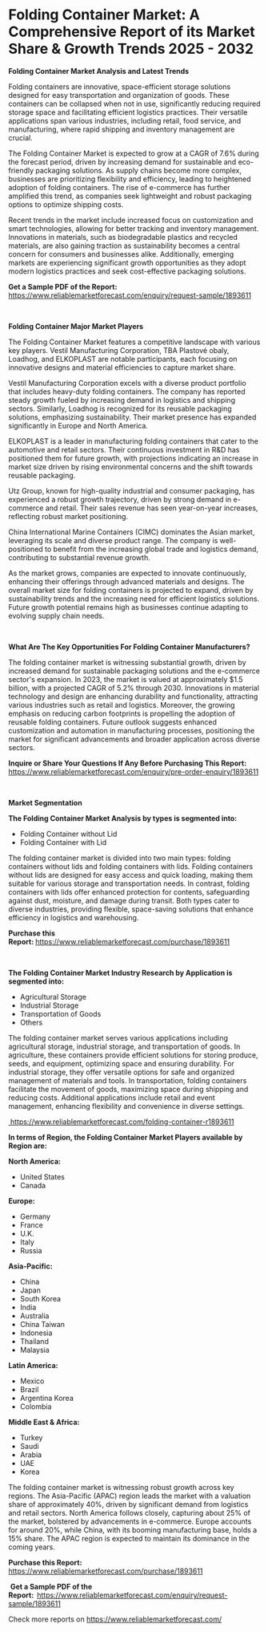 <p><h1>Folding Container Market: A Comprehensive Report of its Market Share & Growth Trends 2025 - 2032</h1></p><p><strong>Folding Container Market Analysis and Latest Trends</strong></p>
<p><p>Folding containers are innovative, space-efficient storage solutions designed for easy transportation and organization of goods. These containers can be collapsed when not in use, significantly reducing required storage space and facilitating efficient logistics practices. Their versatile applications span various industries, including retail, food service, and manufacturing, where rapid shipping and inventory management are crucial.</p><p>The Folding Container Market is expected to grow at a CAGR of 7.6% during the forecast period, driven by increasing demand for sustainable and eco-friendly packaging solutions. As supply chains become more complex, businesses are prioritizing flexibility and efficiency, leading to heightened adoption of folding containers. The rise of e-commerce has further amplified this trend, as companies seek lightweight and robust packaging options to optimize shipping costs.</p><p>Recent trends in the market include increased focus on customization and smart technologies, allowing for better tracking and inventory management. Innovations in materials, such as biodegradable plastics and recycled materials, are also gaining traction as sustainability becomes a central concern for consumers and businesses alike. Additionally, emerging markets are experiencing significant growth opportunities as they adopt modern logistics practices and seek cost-effective packaging solutions.</p></p>
<p><strong>Get a Sample PDF of the Report:&nbsp;</strong> <a href="https://www.reliablemarketforecast.com/enquiry/request-sample/1893611?utm_campaign=2472&utm_medium=2&utm_source=Github&utm_content=ia&utm_term=05042025&utm_id=folding-container">https://www.reliablemarketforecast.com/enquiry/request-sample/1893611</a></p>
<p>&nbsp;</p>
<p><strong>Folding Container Major Market Players</strong></p>
<p><p>The Folding Container Market features a competitive landscape with various key players. Vestil Manufacturing Corporation, TBA Plastové obaly, Loadhog, and ELKOPLAST are notable participants, each focusing on innovative designs and material efficiencies to capture market share.</p><p>Vestil Manufacturing Corporation excels with a diverse product portfolio that includes heavy-duty folding containers. The company has reported steady growth fueled by increasing demand in logistics and shipping sectors. Similarly, Loadhog is recognized for its reusable packaging solutions, emphasizing sustainability. Their market presence has expanded significantly in Europe and North America.</p><p>ELKOPLAST is a leader in manufacturing folding containers that cater to the automotive and retail sectors. Their continuous investment in R&D has positioned them for future growth, with projections indicating an increase in market size driven by rising environmental concerns and the shift towards reusable packaging.</p><p>Utz Group, known for high-quality industrial and consumer packaging, has experienced a robust growth trajectory, driven by strong demand in e-commerce and retail. Their sales revenue has seen year-on-year increases, reflecting robust market positioning.</p><p>China International Marine Containers (CIMC) dominates the Asian market, leveraging its scale and diverse product range. The company is well-positioned to benefit from the increasing global trade and logistics demand, contributing to substantial revenue growth.</p><p>As the market grows, companies are expected to innovate continuously, enhancing their offerings through advanced materials and designs. The overall market size for folding containers is projected to expand, driven by sustainability trends and the increasing need for efficient logistics solutions. Future growth potential remains high as businesses continue adapting to evolving supply chain needs.</p></p>
<p>&nbsp;</p>
<p><strong>What Are The Key Opportunities For Folding Container Manufacturers?</strong></p>
<p><p>The folding container market is witnessing substantial growth, driven by increased demand for sustainable packaging solutions and the e-commerce sector's expansion. In 2023, the market is valued at approximately $1.5 billion, with a projected CAGR of 5.2% through 2030. Innovations in material technology and design are enhancing durability and functionality, attracting various industries such as retail and logistics. Moreover, the growing emphasis on reducing carbon footprints is propelling the adoption of reusable folding containers. Future outlook suggests enhanced customization and automation in manufacturing processes, positioning the market for significant advancements and broader application across diverse sectors.</p></p>
<p><strong>Inquire or Share Your Questions If Any Before Purchasing This Report:</strong> <a href="https://www.reliablemarketforecast.com/enquiry/pre-order-enquiry/1893611?utm_campaign=2472&utm_medium=2&utm_source=Github&utm_content=ia&utm_term=05042025&utm_id=folding-container">https://www.reliablemarketforecast.com/enquiry/pre-order-enquiry/1893611</a></p>
<p>&nbsp;</p>
<p><strong>Market Segmentation</strong></p>
<p><strong>The Folding Container Market Analysis by types is segmented into:</strong></p>
<p><ul><li>Folding Container without Lid</li><li>Folding Container with Lid</li></ul></p>
<p><p>The folding container market is divided into two main types: folding containers without lids and folding containers with lids. Folding containers without lids are designed for easy access and quick loading, making them suitable for various storage and transportation needs. In contrast, folding containers with lids offer enhanced protection for contents, safeguarding against dust, moisture, and damage during transit. Both types cater to diverse industries, providing flexible, space-saving solutions that enhance efficiency in logistics and warehousing.</p></p>
<p><strong>Purchase this Report:&nbsp;</strong><a href="https://www.reliablemarketforecast.com/purchase/1893611?utm_campaign=2472&utm_medium=2&utm_source=Github&utm_content=ia&utm_term=05042025&utm_id=folding-container">https://www.reliablemarketforecast.com/purchase/1893611</a></p>
<p>&nbsp;</p>
<p><strong>The Folding Container Market Industry Research by Application is segmented into:</strong></p>
<p><ul><li>Agricultural Storage</li><li>Industrial Storage</li><li>Transportation of Goods</li><li>Others</li></ul></p>
<p><p>The folding container market serves various applications including agricultural storage, industrial storage, and transportation of goods. In agriculture, these containers provide efficient solutions for storing produce, seeds, and equipment, optimizing space and ensuring durability. For industrial storage, they offer versatile options for safe and organized management of materials and tools. In transportation, folding containers facilitate the movement of goods, maximizing space during shipping and reducing costs. Additional applications include retail and event management, enhancing flexibility and convenience in diverse settings.</p></p>
<p><a href="https://www.reliablemarketforecast.com/folding-container-r1893611?utm_campaign=2472&utm_medium=2&utm_source=Github&utm_content=ia&utm_term=05042025&utm_id=folding-container">&nbsp;https://www.reliablemarketforecast.com/folding-container-r1893611</a></p>
<p><strong>In terms of Region, the Folding Container Market Players available by Region are:</strong></p>
<p>
    <p> <strong> North America: </strong>
        <ul>
            <li>United States</li>
            <li>Canada</li>
        </ul>
        </p> 
    <p> <strong> Europe: </strong>
        <ul>
            <li>Germany</li>
            <li>France</li>
            <li>U.K.</li>
            <li>Italy</li>
            <li>Russia</li>
        </ul>
        </p> 
    <p> <strong> Asia-Pacific: </strong>
        <ul>
            <li>China</li>
            <li>Japan</li>
            <li>South Korea</li>
            <li>India</li>
            <li>Australia</li>
            <li>China Taiwan</li>
            <li>Indonesia</li>
            <li>Thailand</li>
            <li>Malaysia</li>
        </ul>
        </p> 
    <p> <strong> Latin America: </strong>
        <ul>
            <li>Mexico</li>
            <li>Brazil</li>
            <li>Argentina Korea</li>
            <li>Colombia</li>
        </ul>
        </p> 
    <p> <strong> Middle East & Africa: </strong>
        <ul>
            <li>Turkey</li>
            <li>Saudi</li>
            <li>Arabia</li>
            <li>UAE</li>
            <li>Korea</li>
        </ul>
    </p>
    </p>
<p><p>The folding container market is witnessing robust growth across key regions. The Asia-Pacific (APAC) region leads the market with a valuation share of approximately 40%, driven by significant demand from logistics and retail sectors. North America follows closely, capturing about 25% of the market, bolstered by advancements in e-commerce. Europe accounts for around 20%, while China, with its booming manufacturing base, holds a 15% share. The APAC region is expected to maintain its dominance in the coming years.</p></p>
<p><strong>Purchase this Report: </strong><a href="https://www.reliablemarketforecast.com/purchase/1893611?utm_campaign=2472&utm_medium=2&utm_source=Github&utm_content=ia&utm_term=05042025&utm_id=folding-container">https://www.reliablemarketforecast.com/purchase/1893611</a></p>
<p>&nbsp;<strong>Get a Sample PDF of the Report:&nbsp;&nbsp;</strong><a href="https://www.reliablemarketforecast.com/enquiry/request-sample/1893611?utm_campaign=2472&utm_medium=2&utm_source=Github&utm_content=ia&utm_term=05042025&utm_id=folding-container">https://www.reliablemarketforecast.com/enquiry/request-sample/1893611</a></p>
<p><strong></strong></p>
<p>Check more reports on <a href="https://www.reliablemarketforecast.com/?utm_campaign=2472&utm_medium=2&utm_source=Github&utm_content=ia&utm_term=05042025&utm_id=folding-container">https://www.reliablemarketforecast.com/</a></p>